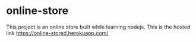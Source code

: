 # online-store
This project is an online store built while learning nodejs.
This is the hosted link https://online-stored.herokuapp.com/
